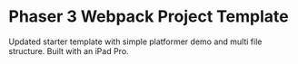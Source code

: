 # Phaser 3 Webpack Project Template

Updated starter template with simple platformer demo and multi file structure. Built with an iPad Pro.
